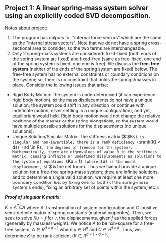 ## **Project 1**: A linear spring-mass system solver using an explicitly coded SVD decomposition.

Notes about project:
1. The program has outputs for "internal force vectors" which are the same as the "internal stress vectors". Note that we do not have a spring cross-sectional area to consider, so the two terms are interchangeable.
2. Only 2 spring-mass systems are considered: fixed-fixed (both ends of the spring system are fixed) and fixed-free (same as free-fixed, one end of the spring system is fixed, one end is free).
We discuss the **free-free system** (neither of the ends of the spring system are fixed) below.
The free-free system has no external constraints or boundary conditions on the system; so, there is no constraint that holds the springs/masses in place. Consider the following issues that arise:
* Rigid Body Motion: The system is underdetermined (it can experience rigid body motion), so the mass displacements do not have a unique solution; the system could shift in any direction (or continue with indefinate motion, never settling in a unique configuration), and yet, equilibrium would hold.
  Rigid body motion would not change the relative positions of the masses or the spring elongations, so the system would have multiple possible solutions for the displacements (no unique solutions).
* Unique Solution/Singular Matrix: The stiffness matrix ($`$K`$) is singular and non-invertible; there is a rank deficiency ($`rank(K) < d`$) ($`d \in R`$, the degrees of freedom for the system). Mathematically, there are eigenvalues of value 0 in the stiffness matrix, causing infinite or undefined displacements as solutions to the system of equations $`Ku = f`$ (where $`u`$ is the nodal displacement, $`f`$ is the net force).
Thus we cannot provide a unique solution for a free-free spring-mass system; there are infinite solutions, and to determine a single valid solution, we require at least one more boundary condition (i.e. by fixing one (or both) of the spring-mass system's ends), fixing an arbitrary set of points within the system, etc.).

***Proof of singular $`K`$ matrix:***

$`K = A^{T} C A`$ where $`A ~`$ transformation of system configuration and $`C ~`$ positive semi-definite matrix of spring constants (material properites). Then, we seek to solve $`Ku = f`$ for $`u`$, the displacements, given $`f`$  as the applied forces (generally by mass(es) weight). 
We notice $`A`$ to be non-square for a free-free system; $`A \in R^{d \times d-1}`$ where $`u \in R^{d}`$ and $`C \in R^{d \times d}`$. 
Thus, we determine $`K`$ to be rank deficient ($`K \in R^{d-1 \times d-1}`$). 

